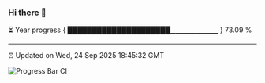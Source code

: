 ### Hi there 👋

⏳ Year progress { █████████████████████▁▁▁▁▁▁▁▁▁ } 73.09 %

---

⏰ Updated on Wed, 24 Sep 2025 18:45:32 GMT

![Progress Bar CI](https://github.com/IshwaranRudhara/GIT-ACTION/workflows/Progress%20Bar%20CI/badge.svg)
